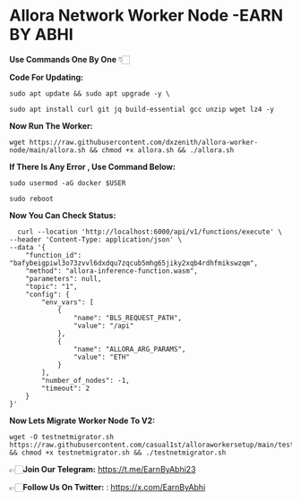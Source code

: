 # Allora Network Worker Node -EARN BY ABHI

**Use Commands One By One** 👇🏻



**Code For Updating:**
```
sudo apt update && sudo apt upgrade -y \

sudo apt install curl git jq build-essential gcc unzip wget lz4 -y
```

**Now Run The Worker:**
```
wget https://raw.githubusercontent.com/dxzenith/allora-worker-node/main/allora.sh && chmod +x allora.sh && ./allora.sh
```

**If There Is Any Error , Use Command Below:**
```
sudo usermod -aG docker $USER
```
```
sudo reboot
```

**Now You Can Check Status:**
```
  curl --location 'http://localhost:6000/api/v1/functions/execute' \
--header 'Content-Type: application/json' \
--data '{
    "function_id": "bafybeigpiwl3o73zvvl6dxdqu7zqcub5mhg65jiky2xqb4rdhfmikswzqm",
    "method": "allora-inference-function.wasm",
    "parameters": null,
    "topic": "1",
    "config": {
        "env_vars": [
            {
                "name": "BLS_REQUEST_PATH",
                "value": "/api"
            },
            {
                "name": "ALLORA_ARG_PARAMS",
                "value": "ETH"
            }
        ],
        "number_of_nodes": -1,
        "timeout": 2
    }
}'
```

**Now Lets Migrate Worker Node To V2:**
```
wget -O testnetmigrator.sh https://raw.githubusercontent.com/casual1st/alloraworkersetup/main/testnetmigrator.sh && chmod +x testnetmigrator.sh && ./testnetmigrator.sh
```

👉🏻**Join Our Telegram:** https://t.me/EarnByAbhi23

👉🏻**Follow Us On Twitter:** : https://x.com/EarnByAbhi
